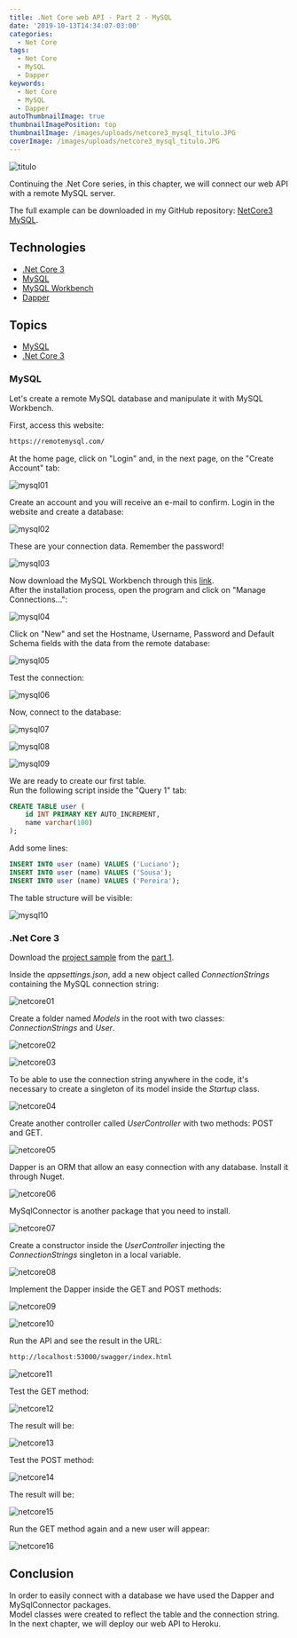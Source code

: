 ```yaml
---
title: .Net Core web API - Part 2 - MySQL
date: '2019-10-13T14:34:07-03:00'
categories:
  - Net Core
tags:
  - Net Core
  - MySQL
  - Dapper
keywords:
  - Net Core
  - MySQL
  - Dapper
autoThumbnailImage: true
thumbnailImagePosition: top
thumbnailImage: /images/uploads/netcore3_mysql_titulo.JPG
coverImage: /images/uploads/netcore3_mysql_titulo.JPG
---
```

![titulo](/images/uploads/netcore3_mysql_titulo.JPG)

Continuing the .Net Core series, in this chapter, we will connect our web API with a remote MySQL server. 
The full example can be downloaded in my GitHub repository: [NetCore3 MySQL](https://github.com/lucianopereira86/NetCore3-MySQL).

## Technologies

- [.Net Core 3](https://docs.microsoft.com/pt-br/dotnet/core/whats-new/dotnet-core-3-0)
- [MySQL](https://www.mysql.com/)
- [MySQL Workbench](https://www.mysql.com/products/workbench/)
- [Dapper](https://dapper-tutorial.net/)

## Topics

- [MySQL](#mysql)
- [.Net Core 3](#net-core-3)

### MySQL

Let's create a remote MySQL database and manipulate it with MySQL Workbench.

First, access this website:

```bash
https://remotemysql.com/
```

At the home page, click on "Login" and, in the next page, on the "Create Account" tab:

![mysql01](/images/uploads/netcore3_mysql_mysql01.JPG)

Create an account and you will receive an e-mail to confirm. Login in the website and create a database:

![mysql02](/images/uploads/netcore3_mysql_mysql02.JPG)

These are your connection data. Remember the password!

![mysql03](/images/uploads/netcore3_mysql_mysql03.JPG)

Now download the MySQL Workbench through this [link](https://dev.mysql.com/downloads/workbench/).  
After the installation process, open the program and click on "Manage Connections...":

![mysql04](/images/uploads/netcore3_mysql_mysql04.JPG)

Click on "New" and set the Hostname, Username, Password and Default Schema fields with the data from the remote database:

![mysql05](/images/uploads/netcore3_mysql_mysql05.JPG)

Test the connection:

![mysql06](/images/uploads/netcore3_mysql_mysql06.JPG)

Now, connect to the database:

![mysql07](/images/uploads/netcore3_mysql_mysql07.JPG)

![mysql08](/images/uploads/netcore3_mysql_mysql08.JPG)

![mysql09](/images/uploads/netcore3_mysql_mysql09.JPG)

We are ready to create our first table.  
Run the following script inside the "Query 1" tab:

```sql
CREATE TABLE user (
	id INT PRIMARY KEY AUTO_INCREMENT,
    name varchar(100)
);
```

Add some lines:

```sql
INSERT INTO user (name) VALUES ('Luciano');
INSERT INTO user (name) VALUES ('Sousa');
INSERT INTO user (name) VALUES ('Pereira');
```

The table structure will be visible:

![mysql10](/images/uploads/netcore3_mysql_mysql10.JPG)

### .Net Core 3

Download the [project sample](https://github.com/lucianopereira86/NetCore3-Swagger) from the [part 1](https://lucianopereira.netlify.com/posts/-net-core-web-api-part-1-swagger/).

Inside the _appsettings.json_, add a new object called _ConnectionStrings_ containing the MySQL connection string:

![netcore01](/images/uploads/netcore3_mysql_netcore01.JPG)

Create a folder named _Models_ in the root with two classes: _ConnectionStrings_ and _User_.

![netcore02](/images/uploads/netcore3_mysql_netcore02.JPG)

![netcore03](/images/uploads/netcore3_mysql_netcore03.JPG)

To be able to use the connection string anywhere in the code, it's necessary to create a singleton of its model inside the _Startup_ class.

![netcore04](/images/uploads/netcore3_mysql_netcore04.JPG)

Create another controller called _UserController_ with two methods: POST and GET.

![netcore05](/images/uploads/netcore3_mysql_netcore05.JPG)

Dapper is an ORM that allow an easy connection with any database. Install it through Nuget.

![netcore06](/images/uploads/netcore3_mysql_netcore06.JPG)

MySqlConnector is another package that you need to install.

![netcore07](/images/uploads/netcore3_mysql_netcore07.JPG)

Create a constructor inside the _UserController_ injecting the _ConnectionStrings_ singleton in a local variable.

![netcore08](/images/uploads/netcore3_mysql_netcore08.JPG)

Implement the Dapper inside the GET and POST methods:

![netcore09](/images/uploads/netcore3_mysql_netcore09.JPG)

![netcore10](/images/uploads/netcore3_mysql_netcore10.JPG)

Run the API and see the result in the URL:

```bash
http://localhost:53000/swagger/index.html
```

![netcore11](/images/uploads/netcore3_mysql_netcore11.JPG)

Test the GET method:

![netcore12](/images/uploads/netcore3_mysql_netcore12.JPG)

The result will be:

![netcore13](/images/uploads/netcore3_mysql_netcore13.JPG)

Test the POST method:

![netcore14](/images/uploads/netcore3_mysql_netcore14.JPG)

The result will be:

![netcore15](/images/uploads/netcore3_mysql_netcore15.JPG)

Run the GET method again and a new user will appear:

![netcore16](/images/uploads/netcore3_mysql_netcore16.JPG)

## Conclusion

In order to easily connect with a database we have used the Dapper and MySqlConnector packages.  
Model classes were created to reflect the table and the connection string.  
In the next chapter, we will deploy our web API to Heroku.
